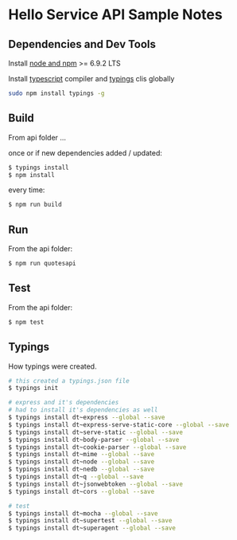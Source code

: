 # Hello Service API Sample Notes

## Dependencies and Dev Tools

Install [node and npm](https://nodejs.org) >= 6.9.2 LTS

Install [typescript](https://www.typescriptlang.org/) compiler and [typings](https://www.npmjs.com/package/typings#) clis globally

```bash
sudo npm install typings -g
```

## Build

From api folder ...

once or if new dependencies added / updated:

```bash
$ typings install
$ npm install
```

every time:

```bash
$ npm run build
```

## Run

From the api folder:

```bash
$ npm run quotesapi
```

## Test

From the api folder:

```bash
$ npm test
```

## Typings

How typings were created.

```bash
# this created a typings.json file
$ typings init

# express and it's dependencies
# had to install it's dependencies as well
$ typings install dt~express --global --save
$ typings install dt~express-serve-static-core --global --save
$ typings install dt~serve-static --global --save
$ typings install dt~body-parser --global --save
$ typings install dt~cookie-parser --global --save
$ typings install dt~mime --global --save
$ typings install dt~node --global --save
$ typings install dt~nedb --global --save
$ typings install dt~q --global --save
$ typings install dt~jsonwebtoken --global --save
$ typings install dt~cors --global --save

# test
$ typings install dt~mocha --global --save
$ typings install dt~supertest --global --save
$ typings install dt~superagent --global --save
```
